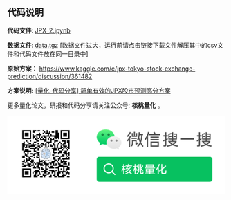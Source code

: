 ## 代码说明

**代码文件**: [JPX_2.ipynb](./code/3_JPX_S2/JPX_2.ipynb)

**数据文件**: [data.tgz](https://github.com/nutquant/data_jpx_kaggle)  [数据文件过大，运行前请点击链接下载文件解压其中的csv文件和代码文件放在同一目录中]

**原始方案：** https://www.kaggle.com/c/jpx-tokyo-stock-exchange-prediction/discussion/361482

**方案说明:** [[量化-代码分享] 简单有效的JPX股市预测高分方案](https://mp.weixin.qq.com/s?__biz=MzkxOTQzNDEzOA==&mid=2247484495&idx=1&sn=8922030eea3e98361754ef66814e7391&chksm=c1a362baf6d4ebac28b13a0b113dc34962d58bb9b468c131cdf9f89040b5d794a238f7dd8c4c&token=254549462&lang=zh_CN#rd)



更多量化论文，研报和代码分享请关注公众号:  **核桃量化** 。



![](../../images/nutquant_wx.png)